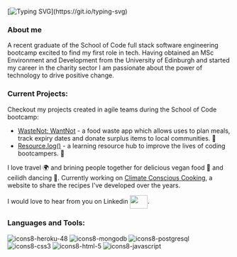 ### 

<!--
**AmandaRichards/AmandaRichards** is a ✨ _special_ ✨ repository because its `README.md` (this file) appears on your GitHub profile.

Here are some ideas to get you started:

- 🔭 I’m currently working on ...
- 🌱 I’m currently learning ...
- 👯 I’m looking to collaborate on ...
- 🤔 I’m looking for help with ...
- 💬 Ask me about ...
- 📫 How to reach me: ...
- 😄 Pronouns: ...
- ⚡ Fun fact: ...
-->

[![Typing SVG](https://readme-typing-svg.herokuapp.com?size=70&color=CF5B95&background=36DCC7F8&center=true&vCenter=true&width=1000&height=300&lines=Hi%2C+I'm+Amanda...;Software+Engineer.)](https://git.io/typing-svg)

<h3 align="left">About me</h3>
A recent graduate of the School of Code full stack software engineering bootcamp excited to find my first role in tech. Having obtained an MSc Environment and Development from the University of Edinburgh and started my career in the charity sector I am passionate about the power of technology to drive positive change. 

<h3 align="left">Current Projects:</h3>
Checkout my projects created in agile teams during the School of Code bootcamp:

- [WasteNot: WantNot](https://wastenot-wantnot.netlify.app/) - a food waste app which allows uses to plan meals, track expiry dates and donate surplus items to local communities. :green_apple:
- [Resource.log()](https://resourcelog.netlify.app/) - a learning resource hub to improve the lives of coding bootcampers. :book:

I love travel  :earth_africa: and brining people together for delicious vegan food :curry: and ceilidh dancing :dancer:. Currently working on [Climate Conscious Cooking](https://climate-conscious-cooking.vercel.app/homepage),  a website to share the recipes I've developed over the years. 

I would love to hear from you on Linkedin <a href="https://www.linkedin.com/in/amanda-richards-68605a95/" target="blank"><img align="center" src="https://cdn.jsdelivr.net/npm/simple-icons@3.0.1/icons/linkedin.svg" alt="" height="30" width="40" /></a>. 

<h3 align="left">Languages and Tools:</h3>
<p align="left"> 
  

![icons8-heroku-48](https://user-images.githubusercontent.com/47543618/158209287-59a567ab-fa14-4ea6-b56e-cd6efa0cb12b.png)
![icons8-mongodb](https://user-images.githubusercontent.com/47543618/158209322-3009ee09-a8ec-4829-bcf0-64ea72a824e2.svg)
![icons8-postgresql](https://user-images.githubusercontent.com/47543618/158209337-245cb972-c22f-4987-ab59-d3d2d86b8216.svg)
![icons8-css3](https://user-images.githubusercontent.com/47543618/158209345-367c67af-aae4-4563-be21-35c77b6fe82f.svg)
![icons8-html-5](https://user-images.githubusercontent.com/47543618/158209374-102906c7-a76f-4d35-9d7b-c4ac30b17978.svg)
![icons8-javascript](https://user-images.githubusercontent.com/47543618/158209402-88caf723-c847-4127-830b-9612e05da519.svg)
